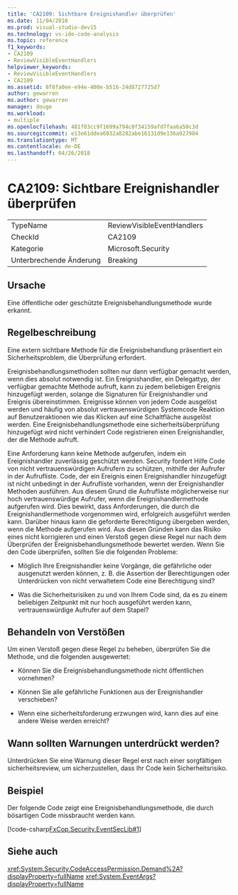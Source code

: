 ```yaml
---
title: 'CA2109: Sichtbare Ereignishandler überprüfen'
ms.date: 11/04/2016
ms.prod: visual-studio-dev15
ms.technology: vs-ide-code-analysis
ms.topic: reference
f1_keywords:
- CA2109
- ReviewVisibleEventHandlers
helpviewer_keywords:
- ReviewVisibleEventHandlers
- CA2109
ms.assetid: 8f8fa0ee-e94e-400e-b516-24d8727725d7
author: gewarren
ms.author: gewarren
manager: douge
ms.workload:
- multiple
ms.openlocfilehash: 481f03cc9f1699a794c0f34159afd7faa6a50c3d
ms.sourcegitcommit: e13e61ddea6032a8282abe16131d9e136a927984
ms.translationtype: MT
ms.contentlocale: de-DE
ms.lasthandoff: 04/26/2018
---
```

# <a name="ca2109-review-visible-event-handlers"></a>CA2109: Sichtbare Ereignishandler überprüfen
|||
|-|-|
|TypeName|ReviewVisibleEventHandlers|
|CheckId|CA2109|
|Kategorie|Microsoft.Security|
|Unterbrechende Änderung|Breaking|

## <a name="cause"></a>Ursache
 Eine öffentliche oder geschützte Ereignisbehandlungsmethode wurde erkannt.

## <a name="rule-description"></a>Regelbeschreibung
 Eine extern sichtbare Methode für die Ereignisbehandlung präsentiert ein Sicherheitsproblem, die Überprüfung erfordert.

 Ereignisbehandlungsmethoden sollten nur dann verfügbar gemacht werden, wenn dies absolut notwendig ist. Ein Ereignishandler, ein Delegattyp, der verfügbar gemachte Methode aufruft, kann zu jedem beliebigen Ereignis hinzugefügt werden, solange die Signaturen für Ereignishandler und Ereignis übereinstimmen. Ereignisse können von jedem Code ausgelöst werden und häufig von absolut vertrauenswürdigen Systemcode Reaktion auf Benutzeraktionen wie das Klicken auf eine Schaltfläche ausgelöst werden. Eine Ereignisbehandlungsmethode eine sicherheitsüberprüfung hinzugefügt wird nicht verhindert Code registrieren einen Ereignishandler, der die Methode aufruft.

 Eine Anforderung kann keine Methode aufgerufen, indem ein Ereignishandler zuverlässig geschützt werden. Security fordert Hilfe Code von nicht vertrauenswürdigen Aufrufern zu schützen, mithilfe der Aufrufer in der Aufrufliste. Code, der ein Ereignis einen Ereignishandler hinzugefügt ist nicht unbedingt in der Aufrufliste vorhanden, wenn der Ereignishandler Methoden ausführen. Aus diesem Grund die Aufrufliste möglicherweise nur hoch vertrauenswürdige Aufrufer, wenn die Ereignishandlermethode aufgerufen wird. Dies bewirkt, dass Anforderungen, die durch die Ereignishandlermethode vorgenommen wird, erfolgreich ausgeführt werden kann. Darüber hinaus kann die geforderte Berechtigung übergeben werden, wenn die Methode aufgerufen wird. Aus diesen Gründen kann das Risiko eines nicht korrigieren und einen Verstoß gegen diese Regel nur nach dem Überprüfen der Ereignisbehandlungsmethode bewertet werden. Wenn Sie den Code überprüfen, sollten Sie die folgenden Probleme:

-   Möglich Ihre Ereignishandler keine Vorgänge, die gefährliche oder ausgenutzt werden können, z. B. die Assertion der Berechtigungen oder Unterdrücken von nicht verwaltetem Code eine Berechtigung sind?

-   Was die Sicherheitsrisiken zu und von Ihrem Code sind, da es zu einem beliebigen Zeitpunkt mit nur hoch ausgeführt werden kann, vertrauenswürdige Aufrufer auf dem Stapel?

## <a name="how-to-fix-violations"></a>Behandeln von Verstößen
 Um einen Verstoß gegen diese Regel zu beheben, überprüfen Sie die Methode, und die folgenden ausgewertet:

-   Können Sie die Ereignisbehandlungsmethode nicht öffentlichen vornehmen?

-   Können Sie alle gefährliche Funktionen aus der Ereignishandler verschieben?

-   Wenn eine sicherheitsforderung erzwungen wird, kann dies auf eine andere Weise werden erreicht?

## <a name="when-to-suppress-warnings"></a>Wann sollten Warnungen unterdrückt werden?
 Unterdrücken Sie eine Warnung dieser Regel erst nach einer sorgfältigen sicherheitsreview, um sicherzustellen, dass Ihr Code kein Sicherheitsrisiko.

## <a name="example"></a>Beispiel
 Der folgende Code zeigt eine Ereignisbehandlungsmethode, die durch bösartigen Code missbraucht werden kann.

 [!code-csharp[FxCop.Security.EventSecLib#1](../code-quality/codesnippet/CSharp/ca2109-review-visible-event-handlers_1.cs)]

## <a name="see-also"></a>Siehe auch
 <xref:System.Security.CodeAccessPermission.Demand%2A?displayProperty=fullName> <xref:System.EventArgs?displayProperty=fullName>
